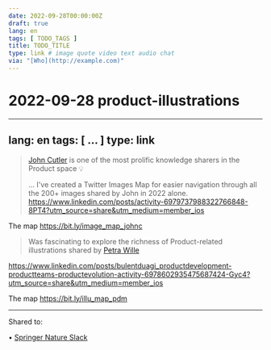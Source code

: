 ```yaml
---
date: 2022-09-28T00:00:00Z
draft: true
lang: en
tags: [ TODO_TAGS ]
title: TODO_TITLE
type: link # image quote video text audio chat
via: "[Who](http://example.com)"
---
```

# 2022-09-28 product-illustrations




---
lang: en
tags: [ ... ]
type: link
---


> [John Cutler](https://www.linkedin.com/in/johnpcutler) is one of the most prolific knowledge sharers in the Product space 💡
>
> ... I've created a Twitter Images Map for easier navigation through all the 200+ images shared by John in 2022 alone.
<https://www.linkedin.com/posts/activity-6979737988322766848-8PT4?utm_source=share&utm_medium=member_ios>

The map https://bit.ly/image_map_johnc




> Was fascinating to explore the richness of Product-related illustrations shared by [Petra Wille](https://www.linkedin.com/in/petra-wille-b8b1329)


<https://www.linkedin.com/posts/bulentduagi_productdevelopment-productteams-productevolution-activity-6978602935475687424-Gyc4?utm_source=share&utm_medium=member_ios>

The map https://bit.ly/illu_map_pdm


---


Shared to:


• [Springer Nature Slack](https://springernature.slack.com/archives/C0JNM7AR2/p1664359824654219)
